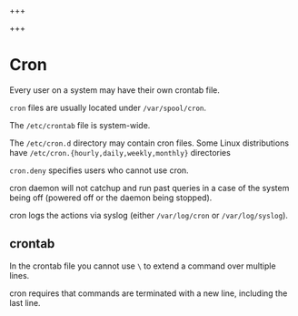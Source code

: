 
+++

+++
# Cron

Every user on a system may have their own crontab file.

`cron` files are usually located under `/var/spool/cron`.

The `/etc/crontab` file is system-wide.

The `/etc/cron.d` directory may contain cron files. Some Linux distributions
have `/etc/cron.{hourly,daily,weekly,monthly}` directories

`cron.deny` specifies users who cannot use cron.

cron daemon will not catchup and run past queries in a case of the system being off (powered off or the daemon being stopped).

cron logs the actions via syslog (either `/var/log/cron` or `/var/log/syslog`).

## crontab

In the crontab file you cannot use `\` to extend a command over multiple lines.

cron requires that commands are terminated with a new line, including the last line.


